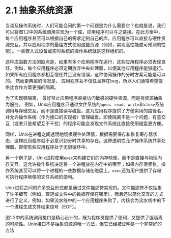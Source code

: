 # 2.1 抽象系统资源

当谈及操作系统时，人们可能会问的第一个问题是为什么需要它？也就是说，我们可以将图1.2中的系统调用实现为一个库，应用程序可以与之链接。在此方案中，每个应用程序甚至可以根据自己的需求定制自己的库。应用程序可以直接与硬件资源交互，并以应用程序的最佳方式使用这些资源（例如，实现高性能或可预测的性能）。一些嵌入式设备或实时系统的操作系统就是这样组织的。

这种库函数方法的缺点是，如果有多个应用程序在运行，这些应用程序必须表现良好。例如，每个应用程序必须定期放弃中央处理器，以便其他应用程序能够运行。如果所有应用程序都相互信任并且没有错误，这种协同操作的分时方案可能是可以的。 然而更典型的情况是， 应用程序互不信任且存在bug，所以人们通常希望提供比合作方案更强的隔离。 

为了实现强隔离， 最好禁止应用程序直接访问敏感的硬件资源，而是将资源抽象为服务。 例如，Unix应用程序只通过文件系统的`open`、`read`、`write`和`close`系统调用与存储交互，而不是直接读写磁盘。这为应用程序提供了方便实用的路径名，并允许操作系统（作为接口的实现者）管理磁盘。即使隔离不是一个问题，有意交互（或者只是希望互不干扰）的程序可能会发现文件系统比直接使用磁盘更方便。

同样，Unix在进程之间透明地切换硬件处理器，根据需要保存和恢复寄存器状态，这样应用程序就不必意识到分时共享的存在。这种透明性允许操作系统共享处理器，即使有些应用程序处于无限循环中。

另一个例子是，Unix进程使用`exec`来构建它们的内存映像，而不是直接与物理内存交互。这允许操作系统决定将一个进程放在内存中的哪里；如果内存很紧张，操作系统甚至可以将一个进程的一些数据存储在磁盘上。`exec`还为用户提供了存储可执行程序映像的文件系统的便利。

Unix进程之间的许多交互形式都是通过文件描述符实现的。文件描述符不仅抽象了许多细节（例如，管道或文件中的数据存储在哪里），而且还以简化交互的方式进行了定义。例如，如果流水线中的一个应用程序失败了，内核会为流水线中的下一个进程生成文件结束信号（EOF）。

图1.2中的系统调用接口是精心设计的，既为程序员提供了便利，又提供了强隔离的可能性。Unix接口不是抽象资源的唯一方法，但它已经被证明是一个非常好的方法